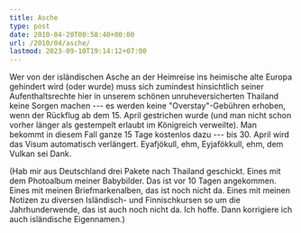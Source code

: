 ```yaml
---
title: Asche
type: post
date: 2010-04-20T00:58:40+00:00
url: /2010/04/asche/
lastmod: 2023-09-10T19:14:12+07:00
---
```

Wer von der isländischen Asche an der Heimreise ins heimische alte Europa gehindert wird (oder wurde) muss sich zumindest hinsichtlich seiner Aufenthaltsrechte hier in unserem schönen unruheversicherten Thailand keine Sorgen machen --- es werden keine "Overstay"-Gebühren erhoben, wenn der Rückflug ab dem 15. April gestrichen wurde (und man nicht schon vorher länger als gestempelt erlaubt im Königreich verweilte). Man bekommt in diesem Fall ganze 15 Tage kostenlos dazu --- bis 30. April wird das Visum automatisch verlängert. Eyafjökull, ehm, Eyjafökkull, ehm, dem Vulkan sei Dank.

(Hab mir aus Deutschland drei Pakete nach Thailand geschickt. Eines mit dem Photoalbum meiner Babybilder. Das ist vor 10 Tagen angekommen. Eines mit meinen Briefmarkenalben, das ist noch nicht da. Eines mit meinen Notizen zu diversen Isländisch- und Finnischkursen so um die Jahrhunderwende, das ist auch noch nicht da. Ich hoffe. Dann korrigiere ich auch isländische Eigennamen.)
